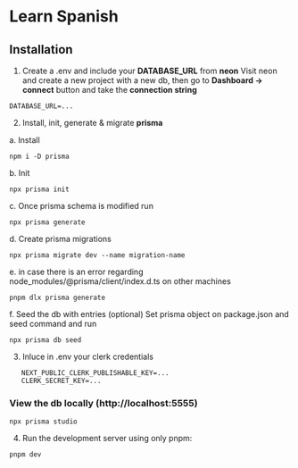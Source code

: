 # Learn Spanish

## Installation

1. Create a .env and include your **DATABASE_URL** from **neon**
   Visit neon and create a new project with a new db, then go to **Dashboard -> connect** button and take the **connection string**

```
DATABASE_URL=...
```

2. Install, init, generate & migrate **prisma**

a. Install

```
npm i -D prisma
```

b. Init

```
npx prisma init
```

c. Once prisma schema is modified run

```
npx prisma generate
```

d. Create prisma migrations

```
npx prisma migrate dev --name migration-name
```

e. in case there is an error regarding node_modules/@prisma/client/index.d.ts on other machines

```
pnpm dlx prisma generate
```

f. Seed the db with entries (optional)
Set prisma object on package.json and seed command and run

```
npx prisma db seed
```

3. Inluce in .env your clerk credentials

```
   NEXT_PUBLIC_CLERK_PUBLISHABLE_KEY=...
   CLERK_SECRET_KEY=...
```

### View the db locally (http://localhost:5555)

```
npx prisma studio
```

4. Run the development server using only pnpm:

```
pnpm dev
```
